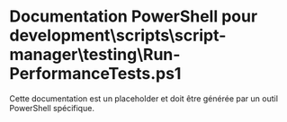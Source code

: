 # Documentation PowerShell pour development\scripts\script-manager\testing\Run-PerformanceTests.ps1

Cette documentation est un placeholder et doit être générée par un outil PowerShell spécifique.
